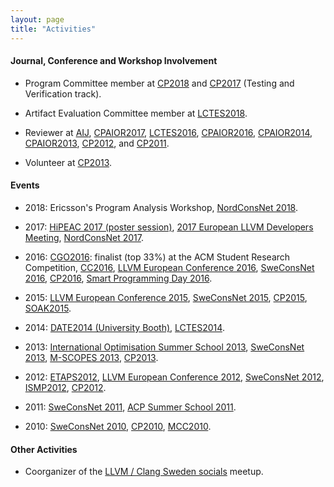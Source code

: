 ```yaml
---
layout: page
title: "Activities"
---
```


#### Journal, Conference and Workshop Involvement

- Program Committee member at
            [CP2018](http://cp2018.a4cp.org/)
            and
            [CP2017](http://cp2017.a4cp.org/) (Testing and Verification track).

- Artifact Evaluation Committee member at
            [LCTES2018](https://conf.researchr.org/home/LCTES-2018).

- Reviewer at
            [AIJ](http://aij.ijcai.org/),
            [CPAIOR2017](http://cpaior2017.dei.unipd.it/),
            [LCTES2016](http://conf.researchr.org/home/LCTES-2016),
            [CPAIOR2016](https://symposia.cirrelt.ca/CPAIOR2016/en),
            [CPAIOR2014](http://4c.ucc.ie/cpaior2014/home.html),
            [CPAIOR2013](http://www.cis.cornell.edu/ics/cpaior2013/),
            [CP2012](http://www.cp2012.org/),
            and
            [CP2011](http://www.dmi.unipg.it/cp2011/).

- Volunteer at
            [CP2013](http://cp2013.a4cp.org/).

#### Events

- 2018:
            Ericsson's Program Analysis Workshop,
            [NordConsNet 2018](http://www.it.uu.se/research/group/optimisation/NordConsNet18.html).

- 2017:
            [HiPEAC 2017 (poster session)](https://www.hipeac.net/2017/stockholm/),
            [2017 European LLVM Developers Meeting](http://llvm.org/devmtg/2017-03/),
            [NordConsNet 2017](http://www.it.uu.se/research/group/astra/nordconsnet17).

- 2016:
            [CGO2016](http://cgo.org/cgo2016/): finalist (top 33%) at the ACM Student Research Competition,
            [CC2016](http://cc2016.eew.technion.ac.il/),
            [LLVM European Conference 2016](http://llvm.org/devmtg/2016-03/),
            [SweConsNet 2016](https://www.sintef.no/en/information-and-communication-technology-ict/applied-mathematics/optimization/sweconsnet16/),
            [CP2016](http://cp2016.a4cp.org/),
            [Smart Programming Day 2016](https://www.sics.se/events/smart-programming-day-2016).

- 2015:
            [LLVM European Conference 2015](http://llvm.org/devmtg/2015-04/),
            [SweConsNet 2015](http://www.chalmers.se/en/departments/s2/calendar/Pages/SweConsNet15-eng.aspx),
            [CP2015](http://booleconferences.ucc.ie/cp2015),
            [SOAK2015](http://www.soaf.se/index.php/konferenser/105-soak2015).

- 2014:
            [DATE2014 (University Booth)](http://www.date-conference.com/),
            [LCTES2014](http://www.ittc.ku.edu/lctes14/).

- 2013:
            [International Optimisation Summer School 2013](http://www.cse.unsw.edu.au/~tw/school/),
            [SweConsNet 2013](http://www.lth.se/index.php?id=70383),
            [M-SCOPES 2013](http://www.scopesconf.org/scopes-13/),
            [CP2013](http://cp2013.a4cp.org/).

- 2012:
            [ETAPS2012](http://www.etaps.org/2012),
            [LLVM European Conference 2012](http://llvm.org/devmtg/2012-04-12/),
            [SweConsNet 2012](http://web.it.kth.se/~cschulte/events/SweConsNet-2012/),
            [ISMP2012](http://ismp2012.mathopt.org/),
            [CP2012](http://www.cp2012.org/).

- 2011:
            [SweConsNet 2011](http://aass.oru.se/Agora/SweConsNet2011/),
            [ACP Summer School 2011](http://www.gecode.org/events/acp-summerschool-2011/).

- 2010:
            [SweConsNet 2010](http://www.sics.se/~agren/SweConsNet2010/),
            [CP2010](http://cp2010.cs.st-andrews.ac.uk/),
            [MCC2010](http://www.chalmers.se/cse/mcc10-en/).

#### Other Activities

- Coorganizer of the [LLVM / Clang Sweden socials](https://www.meetup.com/LLVM-Clang-Sweden-socials) meetup.
